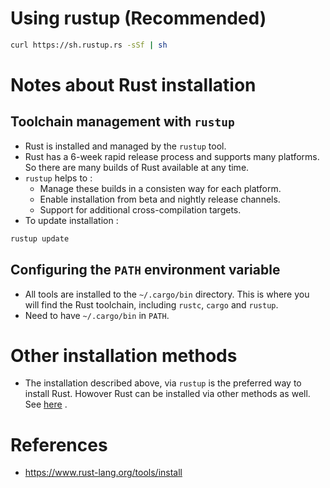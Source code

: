 # Using rustup (Recommended)
```bash
curl https://sh.rustup.rs -sSf | sh
```
# Notes about Rust installation
## Toolchain management with `rustup`
* Rust is installed and managed by the `rustup` tool.
* Rust has a 6-week rapid release process and supports many platforms. So there are many builds of Rust available at any time.
* `rustup` helps to :
	* Manage these builds in a consisten way for each platform.
	* Enable installation from beta and nightly release channels.
	* Support for additional cross-compilation targets.
* To update installation :
```rust
rustup update
```
## Configuring the `PATH` environment variable
* All tools are installed to the `~/.cargo/bin` directory. This is where you will find the Rust toolchain, including `rustc`, `cargo` and `rustup`.
* Need to have `~/.cargo/bin` in `PATH`.
# Other installation methods
* The installation described above, via `rustup` is the preferred way to install Rust. Howover Rust can be installed via other methods as well. See [here](https://github.com/pravsemilo/rust-notes/blob/master/forge.rust-lang.org/Other_Rust_Installation_Methods.md) .
# References
* https://www.rust-lang.org/tools/install
